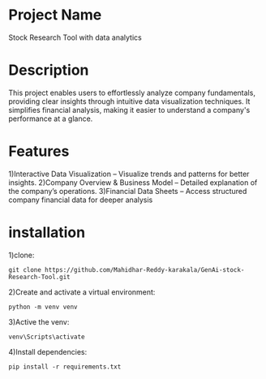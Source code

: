 # Project Name
Stock Research Tool with data analytics

# Description
This project enables users to effortlessly analyze company fundamentals, providing clear insights through intuitive data visualization techniques.
It simplifies financial analysis, making it easier to understand a company's performance at a glance.

# Features
1)Interactive Data Visualization – Visualize trends and patterns for better insights.
2)Company Overview & Business Model – Detailed explanation of the company’s operations.
3)Financial Data Sheets – Access structured company financial data for deeper analysis
# installation
1)clone:
```
git clone https://github.com/Mahidhar-Reddy-karakala/GenAi-stock-Research-Tool.git
```
2)Create and activate a virtual environment:
```
python -m venv venv
```
3)Active the venv:
```
venv\Scripts\activate
```
4)Install dependencies:
```
pip install -r requirements.txt
```

